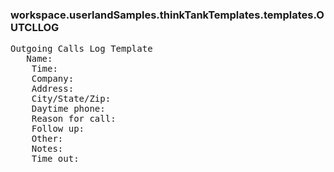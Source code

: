 ### workspace.userlandSamples.thinkTankTemplates.templates.OUTCLLOG
<pre>
Outgoing Calls Log Template
   Name: 
    Time: 
    Company: 
    Address: 
    City/State/Zip: 
    Daytime phone: 
    Reason for call: 
    Follow up: 
    Other: 
    Notes: 
    Time out: 

</pre>